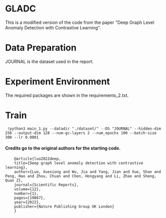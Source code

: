 # GLADC
This is a modified version of the code from the paper "Deep Graph Level Anomaly Detection with Contrastive Learning".
# Data Preparation
JOURNAL is the dataset used in the report.
# Experiment Environment 
The required packages are shown in the requirements_2.txt.
# Train 
     !python3 main_1.py --datadir "./dataset/" --DS "JOURNAL" --hidden-dim 256 --output-dim 128 --num-gc-layers 2 --num_epochs 100 --batch-size 300 --lr 0.0001
#### Credits go to the original authors for the starting code.
        @article{luo2022deep,
        title={Deep graph level anomaly detection with contrastive learning},
        author={Luo, Xuexiong and Wu, Jia and Yang, Jian and Xue, Shan and Peng, Hao and Zhou, Chuan and Chen, Hongyang and Li, Zhao and Sheng, Quan Z},
        journal={Scientific Reports},
        volume={12},
        number={1},
        pages={19867},
        year={2022},
        publisher={Nature Publishing Group UK London}
        }
